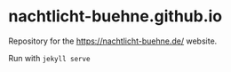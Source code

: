 # nachtlicht-buehne.github.io

Repository for the https://nachtlicht-buehne.de/ website.

Run with `jekyll serve`